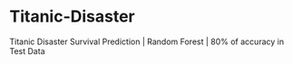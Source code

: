 # Titanic-Disaster
Titanic Disaster Survival Prediction | Random Forest | 80% of accuracy in Test Data
